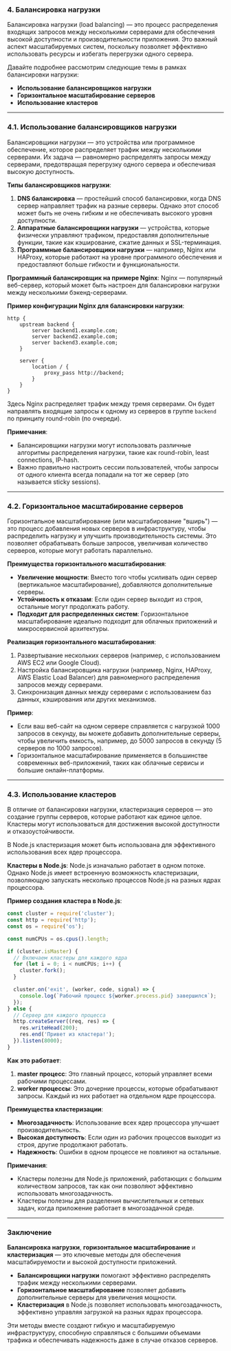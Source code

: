 ### 4. **Балансировка нагрузки**

Балансировка нагрузки (load balancing) — это процесс распределения входящих запросов между несколькими серверами для обеспечения высокой доступности и производительности приложения. Это важный аспект масштабируемых систем, поскольку позволяет эффективно использовать ресурсы и избегать перегрузки одного сервера.

Давайте подробнее рассмотрим следующие темы в рамках балансировки нагрузки:

- **Использование балансировщиков нагрузки**
- **Горизонтальное масштабирование серверов**
- **Использование кластеров**

---

### 4.1. **Использование балансировщиков нагрузки**

Балансировщики нагрузки — это устройства или программное обеспечение, которое распределяет трафик между несколькими серверами. Их задача — равномерно распределять запросы между серверами, предотвращая перегрузку одного сервера и обеспечивая высокую доступность.

**Типы балансировщиков нагрузки**:
1. **DNS балансировка** — простейший способ балансировки, когда DNS сервер направляет трафик на разные серверы. Однако этот способ может быть не очень гибким и не обеспечивать высокого уровня доступности.
2. **Аппаратные балансировщики нагрузки** — устройства, которые физически управляют трафиком, предоставляя дополнительные функции, такие как кэширование, сжатие данных и SSL-терминация.
3. **Программные балансировщики нагрузки** — например, Nginx или HAProxy, которые работают на уровне программного обеспечения и предоставляют больше гибкости и функциональности.

**Программный балансировщик на примере Nginx**:
Nginx — популярный веб-сервер, который может быть настроен для балансировки нагрузки между несколькими бэкенд-серверами.

**Пример конфигурации Nginx для балансировки нагрузки**:
```nginx
http {
    upstream backend {
        server backend1.example.com;
        server backend2.example.com;
        server backend3.example.com;
    }

    server {
        location / {
            proxy_pass http://backend;
        }
    }
}
```
Здесь Nginx распределяет трафик между тремя серверами. Он будет направлять входящие запросы к одному из серверов в группе `backend` по принципу round-robin (по очереди).

**Примечания**:
- Балансировщики нагрузки могут использовать различные алгоритмы распределения нагрузки, такие как round-robin, least connections, IP-hash.
- Важно правильно настроить сессии пользователей, чтобы запросы от одного клиента всегда попадали на тот же сервер (это называется sticky sessions).

---

### 4.2. **Горизонтальное масштабирование серверов**

Горизонтальное масштабирование (или масштабирование "вширь") — это процесс добавления новых серверов в инфраструктуру, чтобы распределить нагрузку и улучшить производительность системы. Это позволяет обрабатывать больше запросов, увеличивая количество серверов, которые могут работать параллельно.

**Преимущества горизонтального масштабирования**:
- **Увеличение мощности**: Вместо того чтобы усиливать один сервер (вертикальное масштабирование), добавляются дополнительные серверы.
- **Устойчивость к отказам**: Если один сервер выходит из строя, остальные могут продолжать работу.
- **Подходит для распределенных систем**: Горизонтальное масштабирование идеально подходит для облачных приложений и микросервисной архитектуры.

**Реализация горизонтального масштабирования**:
1. Развертывание нескольких серверов (например, с использованием AWS EC2 или Google Cloud).
2. Настройка балансировщика нагрузки (например, Nginx, HAProxy, AWS Elastic Load Balancer) для равномерного распределения запросов между серверами.
3. Синхронизация данных между серверами с использованием баз данных, кэширования или других механизмов.

**Пример**:
- Если ваш веб-сайт на одном сервере справляется с нагрузкой 1000 запросов в секунду, вы можете добавить дополнительные серверы, чтобы увеличить емкость, например, до 5000 запросов в секунду (5 серверов по 1000 запросов).
- Горизонтальное масштабирование применяется в большинстве современных веб-приложений, таких как облачные сервисы и большие онлайн-платформы.

---

### 4.3. **Использование кластеров**

В отличие от балансировки нагрузки, кластеризация серверов — это создание группы серверов, которые работают как единое целое. Кластеры могут использоваться для достижения высокой доступности и отказоустойчивости.

В Node.js кластеризация может быть использована для эффективного использования всех ядер процессора.

**Кластеры в Node.js**:
Node.js изначально работает в одном потоке. Однако Node.js имеет встроенную возможность кластеризации, позволяющую запускать несколько процессов Node.js на разных ядрах процессора.

**Пример создания кластера в Node.js**:
```javascript
const cluster = require('cluster');
const http = require('http');
const os = require('os');

const numCPUs = os.cpus().length;

if (cluster.isMaster) {
  // Включаем кластеры для каждого ядра
  for (let i = 0; i < numCPUs; i++) {
    cluster.fork();
  }

  cluster.on('exit', (worker, code, signal) => {
    console.log(`Рабочий процесс ${worker.process.pid} завершился`);
  });
} else {
  // Сервер для каждого процесса
  http.createServer((req, res) => {
    res.writeHead(200);
    res.end('Привет из кластера!');
  }).listen(8000);
}
```

**Как это работает**:
1. **master процесс**: Это главный процесс, который управляет всеми рабочими процессами.
2. **worker процессы**: Это дочерние процессы, которые обрабатывают запросы. Каждый из них работает на отдельном ядре процессора.

**Преимущества кластеризации**:
- **Многозадачность**: Использование всех ядер процессора улучшает производительность.
- **Высокая доступность**: Если один из рабочих процессов выходит из строя, другие продолжают работать.
- **Надежность**: Ошибки в одном процессе не повлияют на остальные.

**Примечания**:
- Кластеры полезны для Node.js приложений, работающих с большим количеством запросов, так как они позволяют эффективно использовать многозадачность.
- Кластеры полезны для разделения вычислительных и сетевых задач, когда приложение работает в многозадачной среде.

---

### Заключение

**Балансировка нагрузки**, **горизонтальное масштабирование** и **кластеризация** — это ключевые методы для обеспечения масштабируемости и высокой доступности приложений.

- **Балансировщики нагрузки** помогают эффективно распределять трафик между несколькими серверами.
- **Горизонтальное масштабирование** позволяет добавить дополнительные серверы для увеличения мощности.
- **Кластеризация** в Node.js позволяет использовать многозадачность, эффективно управляя загрузкой на разных ядрах процессора.

Эти методы вместе создают гибкую и масштабируемую инфраструктуру, способную справляться с большими объемами трафика и обеспечивать надежность даже в случае отказов серверов.
